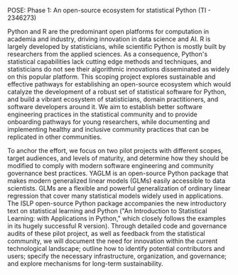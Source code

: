 <!--

    Abstract: This abstract will be linked to your project on the NSF award
    search website for the public (including Congress) and our scientific peers to
    peruse. An NSF abstract is a public record of an award that describes the
    project and justifies expenditure of Federal (taxpayer) funds and should convey
    both the intellectual merit and the broader impacts of the project. The
    abstracts are available to a wide audience and must be written accordingly.
    They are also distributed on request to members of Congress, the media, and
    others who may not have training in science.

    The abstract should contain two paragraphs, and we prefer that it is
    written in the present tense. The first paragraph is a non-technical
    explanation of the project’s broader significance and importance, for a lay
    audience. The first sentence might open with the primary potential benefit of
    the research (1-3 sentences that clearly describe the broader questions or
    issues the project aims to address; what about this project might impress or
    inspire a public audience; why this a good taxpayer is investment). It can also
    include the primary activity the awardee plans to carry out during the project.
    This paragraph should be written at about a 12th grade reading level.

    The second paragraph is a more technical description of the project, but
    this should also be widely accessible (if not at a 12th grade reading level,
    certainly no higher than lower college reading level). State the problem to be
    studied. State the goals and scope of the research, the theoretical framing,
    the methods, and the data analytic approaches to be used. Reflect the project’s
    goals as they may have been modified in the review process but avoid the
    lower-level details that would only mean anything to a very sophisticated
    technical/research audience (leave that to the ensuing journal articles!).

    Please send us a draft of the abstract as an MS-Word or plain text document
    via email. We will use your suggested draft to formulate the final text, which
    is likely to be edited by NSF staff before the award recommendation is
    finalized. Writing a document for public, lay-audience consumption can take
    time can care - this is not a typical journal article abstract. If you would
    like to see examples for public abstracts from awards from our program, please
    access the award search website and search for the POSE program.


NSF award abstracts should:

 Explain the project's significance and importance; and

 Serve as a public justification for NSF funding by articulating how the
 project serves the national interest, as embodied by the NSF's mission: to
 serve the progress of science; to advance the national health, prosperity and
 welfare; or to secure the national defense.

-->

POSE: Phase 1: An open-source ecosystem for statistical Python (TI - 2346273)

Python and R are the predominant open platforms for computation in academia and industry, driving innovation in data science and AI.
R is largely developed by statisticians, while scientific Python is mostly built by researchers from the applied sciences.
As a consequence, Python's statistical capabilities lack cutting edge methods and techniques, and statisticians do not see their algorithmic innovations disseminated as widely on this popular platform.
This scoping project explores sustainable and effective pathways for establishing an open-source ecosystem which would catalyze the development of a robust set of statistical software for Python,
and build a vibrant ecosystem of statisticians, domain practitioners, and software developers around it.
We aim to establish better software engineering practices in the statistical community
and to provide onboarding pathways for young researchers, while documenting and implementing
healthy and inclusive community practices that can be replicated in other communities.

To anchor the effort, we focus on two pilot projects with different scopes, target audiences, and levels of maturity,
and determine how they should be modified to comply with modern software engineering and community governance best practices.
YAGLM is an open-source Python package that makes modern generalized linear models (GLMs) easily accessible to data scientists.
GLMs are a flexible and powerful generalization of ordinary linear regression that cover many statistical models widely used in applications.
The ISLP open-source Python package accompanies the new introductory text on statistical learning and Python ("An Introduction to Statistical Learning: with Applications in Python," which closely follows the examples in its hugely successful R version).
Through detailed code and governance audits of these pilot project, as well as feedback from the statistical community, we will document
the need for innovation within the current technological landscape; outline how to identify potential contributors and users; specify the necessary infrastructure, organization, and
governance; and explore mechanisms for long-term sustainability.
